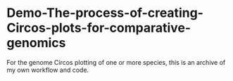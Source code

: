 # Demo-The-process-of-creating-Circos-plots-for-comparative-genomics
For the genome Circos plotting of one or more species, this is an archive of my own workflow and code.
